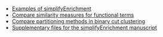 

- [Examples of simplifyEnrichment](https://simplifyenrichment.github.io/examples/)
- [Compare similarity measures for functional terms](https://simplifyenrichment.github.io/compare_similarity/)
- [Compare partitioning methods in binary cut clustering](https://simplifyenrichment.github.io/test_partition_methods/)
- [Supplementary files for the simplifyEnrichment manuscript](https://jokergoo.github.io/simplifyEnrichment_supplementary/)
